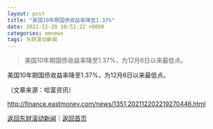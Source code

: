 ```yaml
---
layout: post
title: "美国10年期国债收益率降至1.37%"
date: 2021-12-20 10:52:22 +0800
categories: emnews
tags: 东财滚动新闻
---
```

> 美国10年期国债收益率降至1.37%，为12月6日以来最低点。

<p>美国10年期国债收益率降至1.37%，为12月6日以来最低点。</p><p class="em_media">（文章来源：哈富资讯）</p>

<http://finance.eastmoney.com/news/1351,202112202219270446.html>

[返回东财滚动新闻](//finews.withounder.com/emnews/)｜[返回首页](//finews.withounder.com/)